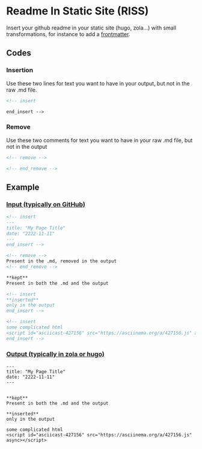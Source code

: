 <!-- insert
title: "Readme In Static Site (RISS)"
date: 2021-01-17T20:44:12Z
end_insert -->
<!-- remove -->
# Readme In Static Site (RISS)
<!-- end_remove -->

Insert your github readme in your static site (hugo, zola…) with small transformations, for instance to add a [frontmatter](https://gohugo.io/getting-started/configuration/#configure-front-matter).

## Codes

### Insertion

Use these two lines for text you want to have in your output, but not in the raw .md file.
```html
<!-- insert
```

```html
end_insert -->
```

### Remove

Use these two comments for text you want to have in your raw .md file, but not in the output
```html
<!-- remove -->
```
```html
<!-- end_remove -->
```

## Example

### [Input (typically on GitHub)](./test.md)

```markdown
<!-- insert
---
title: "My Page Title"
date: "2222-11-11"
---
end_insert -->

<!-- remove -->
Present in the .md, removed in the output
<!-- end_remove -->

**kept**
Present in both the .md and the output

<!-- insert
**inserted**
only in the output
end_insert -->

<!-- insert
some complicated html
<script id="asciicast-427156" src="https://asciinema.org/a/427156.js" async></script>
end_insert -->
```

### [Output (typically in zola or hugo)](./test_output.md)
```
---
title: "My Page Title"
date: "2222-11-11"
---


**kept**
Present in both the .md and the output

**inserted**
only in the output

some complicated html
<script id="asciicast-427156" src="https://asciinema.org/a/427156.js" async></script>
```
